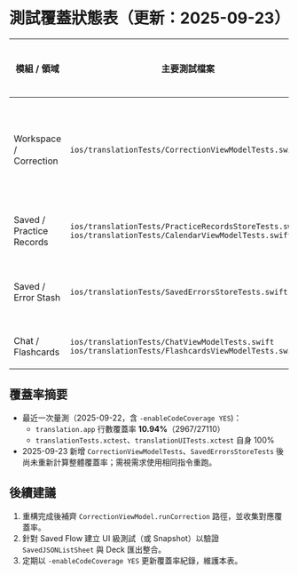 # 測試覆蓋狀態表（更新：2025-09-23）

| 模組 / 領域 | 主要測試檔案 | 最近驗證指令 | 當前狀態 | 覆蓋重點 | 仍待補強 |
| --- | --- | --- | --- | --- | --- |
| Workspace / Correction | `ios/translationTests/CorrectionViewModelTests.swift` | `xcodebuild -project ios/translation.xcodeproj -scheme translation -destination 'platform=iOS Simulator,name=iPhone 16' test -only-testing:translationTests/CorrectionViewModelTests` | 穩定 | 覆蓋 `CorrectionSessionStore` 持久化、`PracticeSessionCoordinator` 題庫輪替與 `ErrorMergeController` 協調路徑，以及 ViewModel reset/錯誤處理 | 仍待補齊 UI Gesture（Pinch Merge）自動化與多 Workspace 交錯情境 |
| Saved / Practice Records | `ios/translationTests/PracticeRecordsStoreTests.swift`<br>`ios/translationTests/CalendarViewModelTests.swift` | `xcodebuild -project ios/translation.xcodeproj -scheme translation -destination 'platform=iOS Simulator,name=iPhone 16' test -only-testing:translationTests/PracticeRecordsStoreTests` | 穩定 | 練習紀錄 CRUD、統計、分組、reload、錯誤容忍與月曆串接均有檢驗；主執行緒依賴已加註 `@MainActor` | Calendar 轉月時的快取邏輯與 UI 整合仍待補 |
| Saved / Error Stash | `ios/translationTests/SavedErrorsStoreTests.swift` | `xcodebuild -project ios/translation.xcodeproj -scheme translation -destination 'platform=iOS Simulator,name=iPhone 16' test -only-testing:translationTests/SavedErrorsStoreTests` | 新增 | 覆蓋 correction / research 儲存、stash 移動、清除、損壞資料復原等核心行為 | 與 `SavedJSONListSheet` 的互動流程尚未自動化；缺乏 Deck 匯出整合測試 |
| Chat / Flashcards | `ios/translationTests/ChatViewModelTests.swift`<br>`ios/translationTests/FlashcardsViewModelTests.swift` | （延用既有測試，未重新執行） | 穩定 | 驗證聊天狀態轉換、卡片增刪與排序 | 待補語音/即時播放服務、Flashcards 進階情境 |

## 覆蓋率摘要

- 最近一次量測（2025-09-22，含 `-enableCodeCoverage YES`)：
  - `translation.app` 行數覆蓋率 **10.94%**（2967/27110）
  - `translationTests.xctest`、`translationUITests.xctest` 自身 100%
- 2025-09-23 新增 `CorrectionViewModelTests`、`SavedErrorsStoreTests` 後尚未重新計算整體覆蓋率；需視需求使用相同指令重跑。

## 後續建議

1. 重構完成後補齊 `CorrectionViewModel.runCorrection` 路徑，並收集對應覆蓋率。
2. 針對 Saved Flow 建立 UI 級測試（或 Snapshot）以驗證 `SavedJSONListSheet` 與 Deck 匯出整合。
3. 定期以 `-enableCodeCoverage YES` 更新覆蓋率紀錄，維護本表。 
